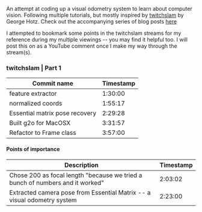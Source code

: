 An attempt at coding up a visual odometry system to learn about computer vision.
Following multiple tutorials, but mostly inspired by [twitchslam](https://www.youtube.com/watch?v=7Hlb8YX2-W8&t=14738s) by George Hotz.
Check out the accompanying series of blog posts [here](https://vibhavgaur.github.io/visodo-1.html)

I attempted to bookmark some points in the twitchslam streams for my reference during my multiple viewings -- you may find it helpful too. 
I will post this on as a YouTube comment once I make my way through the stream(s).

### twitchslam | Part 1

| Commit name | Timestamp |
| ----------- | --------- |
| feature extractor | 1:30:00 |
| normalized coords | 1:55:17 |
| Essential matrix pose recovery | 2:29:28 |
| Built g2o for MacOSX | 3:31:57 |
| Refactor to Frame class | 3:57:00 |

#### Points of importance

| Description | Timestamp |
| ----------- | --------- |
| Chose 200 as focal length "because we tried a bunch of numbers and it worked" | 2:03:02 |
| Extracted camera pose from Essential Matrix -- a visual odometry system | 2:23:00 |
